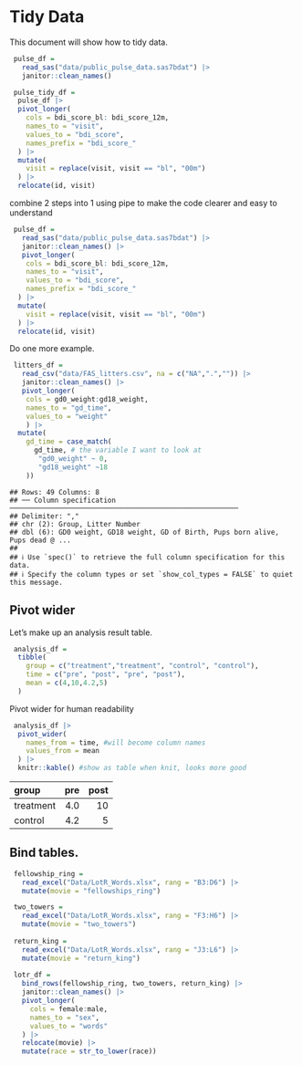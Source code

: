 Tidy Data
================

This document will show how to tidy data.

``` r
 pulse_df = 
   read_sas("data/public_pulse_data.sas7bdat") |>  
   janitor::clean_names()
```

``` r
 pulse_tidy_df = 
  pulse_df |> 
  pivot_longer(
    cols = bdi_score_bl: bdi_score_12m,
    names_to = "visit",
    values_to = "bdi_score",
    names_prefix = "bdi_score_"
  ) |> 
  mutate(
    visit = replace(visit, visit == "bl", "00m")
  ) |> 
  relocate(id, visit)
```

combine 2 steps into 1 using pipe to make the code clearer and easy to
understand

``` r
 pulse_df = 
   read_sas("data/public_pulse_data.sas7bdat") |>  
   janitor::clean_names() |> 
   pivot_longer(
    cols = bdi_score_bl: bdi_score_12m,
    names_to = "visit",
    values_to = "bdi_score",
    names_prefix = "bdi_score_"
  ) |> 
  mutate(
    visit = replace(visit, visit == "bl", "00m")
  ) |> 
  relocate(id, visit)
```

Do one more example.

``` r
 litters_df = 
   read_csv("data/FAS_litters.csv", na = c("NA",".","")) |>    
   janitor::clean_names() |> 
   pivot_longer(
    cols = gd0_weight:gd18_weight,
    names_to = "gd_time",
    values_to = "weight"
    ) |> 
  mutate(
    gd_time = case_match(
      gd_time, # the variable I want to look at
       "gd0_weight" ~ 0,
       "gd18_weight" ~18
    ))
```

    ## Rows: 49 Columns: 8
    ## ── Column specification ────────────────────────────────────────────────────────
    ## Delimiter: ","
    ## chr (2): Group, Litter Number
    ## dbl (6): GD0 weight, GD18 weight, GD of Birth, Pups born alive, Pups dead @ ...
    ## 
    ## ℹ Use `spec()` to retrieve the full column specification for this data.
    ## ℹ Specify the column types or set `show_col_types = FALSE` to quiet this message.

## Pivot wider

Let’s make up an analysis result table.

``` r
 analysis_df = 
  tibble(
    group = c("treatment","treatment", "control", "control"),
    time = c("pre", "post", "pre", "post"),
    mean = c(4,10,4.2,5)
  )
```

Pivot wider for human readability

``` r
 analysis_df |> 
  pivot_wider(
    names_from = time, #will become column names
    values_from = mean
  ) |> 
  knitr::kable() #show as table when knit, looks more good
```

| group     | pre | post |
|:----------|----:|-----:|
| treatment | 4.0 |   10 |
| control   | 4.2 |    5 |

## Bind tables.

``` r
 fellowship_ring =
   read_excel("Data/LotR_Words.xlsx", rang = "B3:D6") |> 
   mutate(movie = "fellowships_ring")

 two_towers =
   read_excel("Data/LotR_Words.xlsx", rang = "F3:H6") |> 
   mutate(movie = "two_towers")
 
 return_king =
   read_excel("Data/LotR_Words.xlsx", rang = "J3:L6") |> 
   mutate(movie = "return_king")
 
 lotr_df = 
   bind_rows(fellowship_ring, two_towers, return_king) |> 
   janitor::clean_names() |> 
   pivot_longer(
     cols = female:male,
     names_to = "sex",
     values_to = "words"
   ) |> 
   relocate(movie) |> 
   mutate(race = str_to_lower(race))
```
